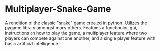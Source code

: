 # Multiplayer-Snake-Game
A rendition of the classic "snake" game created in python. 
Utilizes the pygame library amongst many others. Features a functioning gui, instructions on how to play the game, a multiplayer feature where two players can compete against one another, and a single player feature with basic artificial intelligence. 
